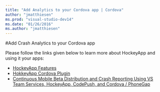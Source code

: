 ```yaml
---
title: "Add Analytics to your Cordova app | Cordova"
author: "jmatthiesen"
ms.prod: "visual-studio-dev14"
ms.date: "01/26/2016"
ms.author: "jmatthiesen"
---
```

   
#Add Crash Analytics to your Cordova app

Please follow the links given below to learn more about HockeyApp and using it your apps: 

* [HockeyApp Features](http://hockeyapp.net/features/)
* [HokkeyApp Cordova Plugin](https://github.com/peutetre/cordova-plugin-hockeyapp)
* [Continuous Mobile Beta Distribution and Crash Reporting Using VS Team Services, HockeyApp, CodePush, and Cordova / PhoneGap](https://blogs.msdn.microsoft.com/visualstudioalm/2016/01/28/continuous-mobile-beta-distribution-and-crash-reporting-using-vs-team-services-hockeyapp-codepush-and-cordova-phonegap/)
